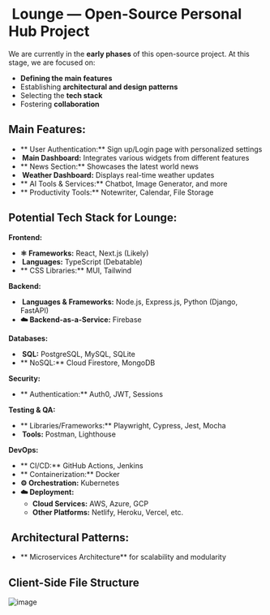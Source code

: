 # ️ Lounge — Open-Source Personal Hub Project

We are currently in the **early phases** of this open-source project. At this stage, we are focused on:

* **Defining the main features**
* Establishing **architectural and design patterns**
* Selecting the **tech stack**
* Fostering **collaboration**

##  Main Features:

- ** User Authentication:** Sign up/Login page with personalized settings
- **️ Main Dashboard:** Integrates various widgets from different features
- ** News Section:** Showcases the latest world news
- **️ Weather Dashboard:** Displays real-time weather updates
- ** AI Tools & Services:** Chatbot, Image Generator, and more
- ** Productivity Tools:** Notewriter, Calendar, File Storage

##  Potential Tech Stack for Lounge:

**Frontend:**

- **⚛️ Frameworks:** React, Next.js (Likely)
- **‍ Languages:** TypeScript (Debatable)
- ** CSS Libraries:** MUI, Tailwind

**Backend:**

- **️ Languages & Frameworks:** Node.js, Express.js, Python (Django, FastAPI)
- **☁️ Backend-as-a-Service:** Firebase

**Databases:**

- **️ SQL:** PostgreSQL, MySQL, SQLite
- ** NoSQL:** Cloud Firestore, MongoDB

**Security:**

- ** Authentication:** Auth0, JWT, Sessions

**Testing & QA:**

- ** Libraries/Frameworks:** Playwright, Cypress, Jest, Mocha
- **️ Tools:** Postman, Lighthouse

**DevOps:**

- ** CI/CD:** GitHub Actions, Jenkins
- ** Containerization:** Docker
- **⚙️ Orchestration:** Kubernetes
- **☁️ Deployment:**
    - **Cloud Services:** AWS, Azure, GCP
    - **Other Platforms:** Netlify, Heroku, Vercel, etc.

## ️ Architectural Patterns:

- ** Microservices Architecture** for scalability and modularity

## Client-Side File Structure
![image](https://github.com/user-attachments/assets/ed35be01-e364-4233-bce6-3f09a5314d78)

